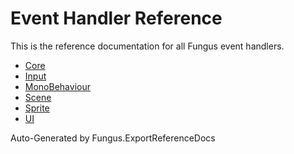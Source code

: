# Event Handler Reference

This is the reference documentation for all Fungus event handlers.

* [Core](core_events)
* [Input](input_events)
* [MonoBehaviour](monobehaviour_events)
* [Scene](scene_events)
* [Sprite](sprite_events)
* [UI](ui_events)

Auto-Generated by Fungus.ExportReferenceDocs

